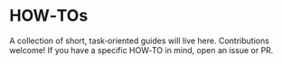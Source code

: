 # HOW‑TOs

A collection of short, task‑oriented guides will live here. Contributions welcome! If you have a specific HOW‑TO in mind, open an issue or PR.
